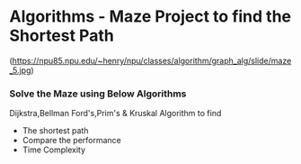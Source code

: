 # Algorithms  - Maze Project to find the Shortest Path
(https://npu85.npu.edu/~henry/npu/classes/algorithm/graph_alg/slide/maze_5.jpg)

### Solve the Maze using Below Algorithms
Dijkstra,Bellman Ford's,Prim's & Kruskal Algorithm to find
 - The shortest path
 - Compare the performance
 - Time Complexity



